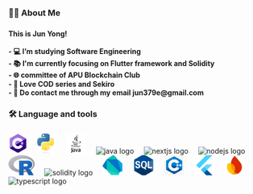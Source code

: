 <h3 align="left">👩‍💻  About Me</h3>


[//]: <> (this code is modified based on Seann2003 readme)



###

<h4 align="left">This is Jun Yong!<br><br>- 💻 I’m studying Software Engineering<br>- 📚 I'm currently focusing on Flutter framework and Solidity<br>- 🌐 committee of APU Blockchain Club<br>- 🧗 Love COD series and Sekiro<br>- 📩 Do contact me through my email jun379e@gmail.com</h4>

###

<h3 align="left">🛠 Language and tools</h3>

###

<div align="left">
  <img src="https://github.com/fujianmian/fujianmian/blob/main/download%20(1).jpg" height="40" alt="C# logo"  />
  <img width="12" />
  <img src="https://github.com/fujianmian/fujianmian/blob/main/download%20(2).jpg" height="40" alt="python logo"  />
  <img width="12" />
  <img src="https://github.com/fujianmian/fujianmian/blob/main/download%20(2).png" height="40" alt="python logo"  />
  <img width="12" />
  <img src="https://cdn.jsdelivr.net/gh/devicons/devicon/icons/java/java-original.svg" height="40" alt="java logo"  />
  <img width="12" />
  <img src="https://cdn.jsdelivr.net/gh/devicons/devicon/icons/nextjs/nextjs-original.svg" height="40" alt="nextjs logo"  />
  <img width="12" />
  <img src="https://cdn.jsdelivr.net/gh/devicons/devicon/icons/nodejs/nodejs-original.svg" height="40" alt="nodejs logo"  />
  <img width="12" />
  <img src="https://github.com/fujianmian/fujianmian/blob/main/download%20(3).jpg" height="40" alt="R logo"  />
  <img width="12" />
  <img src="https://cdn.jsdelivr.net/gh/devicons/devicon/icons/solidity/solidity-original.svg" height="40" alt="solidity logo"  />
  <img width="12" />
  <img src="https://github.com/fujianmian/fujianmian/blob/main/download%20(8).png" height="40" alt="dart logo"  />
  <img width="12" />
  <img src="https://github.com/fujianmian/fujianmian/blob/main/download%20(6).png" height="40" alt="SQL logo"  />
  <img width="12" />
  <img src="https://github.com/fujianmian/fujianmian/blob/main/download%20(4).png" height="40" alt="C++ logo"  />
  <img width="12" />
  <img src="https://github.com/fujianmian/fujianmian/blob/main/download%20(10).png" height="40" alt="Dart logo"  />
  <img width="12" />
  <img src="https://github.com/fujianmian/fujianmian/blob/main/download%20(11).png" height="40" alt="firebase logo"  />
  <img width="12" />
  <img src="https://cdn.jsdelivr.net/gh/devicons/devicon/icons/typescript/typescript-original.svg" height="40" alt="typescript logo"  />
</div>


